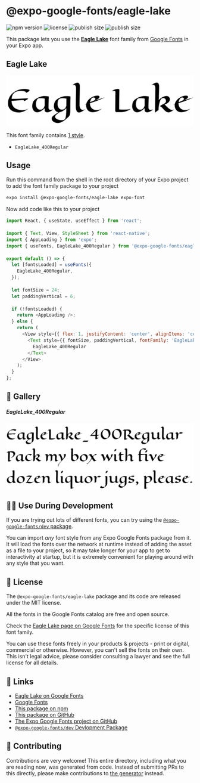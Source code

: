 # @expo-google-fonts/eagle-lake

![npm version](https://flat.badgen.net/npm/v/@expo-google-fonts/eagle-lake)
![license](https://flat.badgen.net/github/license/expo/google-fonts)
![publish size](https://flat.badgen.net/packagephobia/install/@expo-google-fonts/eagle-lake)
![publish size](https://flat.badgen.net/packagephobia/publish/@expo-google-fonts/eagle-lake)

This package lets you use the [**Eagle Lake**](https://fonts.google.com/specimen/Eagle+Lake) font family from [Google Fonts](https://fonts.google.com/) in your Expo app.

## Eagle Lake

![Eagle Lake](./font-family.png)

This font family contains [1 style](#-gallery).

- `EagleLake_400Regular`

## Usage

Run this command from the shell in the root directory of your Expo project to add the font family package to your project
```sh
expo install @expo-google-fonts/eagle-lake expo-font
```

Now add code like this to your project
```js
import React, { useState, useEffect } from 'react';

import { Text, View, StyleSheet } from 'react-native';
import { AppLoading } from 'expo';
import { useFonts, EagleLake_400Regular } from '@expo-google-fonts/eagle-lake';

export default () => {
  let [fontsLoaded] = useFonts({
    EagleLake_400Regular,
  });

  let fontSize = 24;
  let paddingVertical = 6;

  if (!fontsLoaded) {
    return <AppLoading />;
  } else {
    return (
      <View style={{ flex: 1, justifyContent: 'center', alignItems: 'center' }}>
        <Text style={{ fontSize, paddingVertical, fontFamily: 'EagleLake_400Regular' }}>
          EagleLake_400Regular
        </Text>
      </View>
    );
  }
};

```

## 🔡 Gallery

##### EagleLake_400Regular
![EagleLake_400Regular](./EagleLake_400Regular.ttf.png)


## 👩‍💻 Use During Development

If you are trying out lots of different fonts, you can try using the [`@expo-google-fonts/dev` package](https://github.com/expo/google-fonts/tree/master/font-packages/dev#readme).

You can import *any* font style from any Expo Google Fonts package from it. It will load the fonts
over the network at runtime instead of adding the asset as a file to your project, so it may take longer
for your app to get to interactivity at startup, but it is extremely convenient
for playing around with any style that you want.

## 📖 License

The `@expo-google-fonts/eagle-lake` package and its code are released under the MIT license.

All the fonts in the Google Fonts catalog are free and open source.

Check the [Eagle Lake page on Google Fonts](https://fonts.google.com/specimen/Eagle+Lake) for the specific license of this font family.

You can use these fonts freely in your products & projects - print or digital, commercial or otherwise. However, you can't sell the fonts on their own. This isn't legal advice, please consider consulting a lawyer and see the full license for all details.

## 🔗 Links

- [Eagle Lake on Google Fonts](https://fonts.google.com/specimen/Eagle+Lake)
- [Google Fonts](https://fonts.google.com/)
- [This package on npm](https://www.npmjs.com/package/@expo-google-fonts/eagle-lake)
- [This package on GitHub](https://github.com/expo/google-fonts/tree/master/font-packages/eagle-lake)
- [The Expo Google Fonts project on GitHub](https://github.com/expo/google-fonts)
- [`@expo-google-fonts/dev` Devlopment Package](https://github.com/expo/google-fonts/tree/master/font-packages/dev)

## 🤝 Contributing

Contributions are very welcome! This entire directory, including what you are reading now, was generated from code. Instead of submitting PRs to this directly, please make contributions to [the generator](https://github.com/expo/google-fonts/tree/master/packages/generator) instead.
